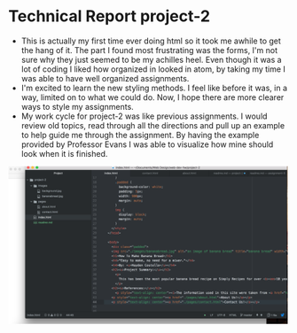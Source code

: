 # Technical Report project-2
* This is actually my first time ever doing html so it took me awhile to get the hang of it. The part I found most frustrating was the forms, I'm not sure why they just seemed to be my achilles heel. Even though it was a lot of coding I liked how organized in looked in atom, by taking my time I was able to have well organized assignments.
* I'm excited to learn the new styling methods. I feel like before it was, in a way, limited on to what we could do. Now, I hope there are more clearer ways to style my assignments.
* My work cycle for project-2 was like previous assignments. I would review old topics, read through all the directions and pull up an example to help guide me through the assignment. By having the example provided by Professor Evans I was able to visualize how mine should look when it is finished.

![Screenshot](./images/screenshot.png)
